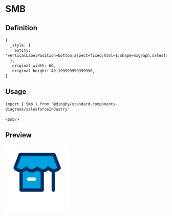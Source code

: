 # SMB

## Definition

```
{
  _style: { 
    entity: 'verticalLabelPosition=bottom;aspect=fixed;html=1;shape=mxgraph.salesforce.smb;',
  },
  _original_width: 60,
  _original_height: 49.199999999999996,
}
```

## Usage

```
import { Smb } from '@dinghy/standard-components-diagrams/salesforceIndustry'

<Smb/>
```

## Preview

<img src="./smb.png" width="200"/>

